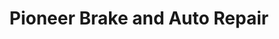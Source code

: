 ---
title: "Pioneer Brake and Auto Repair"
url: /tallahassee/pioneer-brake-and-auto-repair/
shop: Autowerkstatt
---